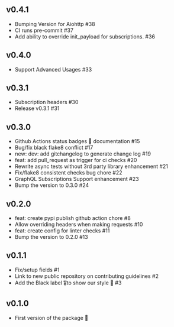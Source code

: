 ## v0.4.1

- Bumping Version for Aiohttp #38
- CI runs pre-commit #37
- Add ability to override init_payload for subscriptions. #36

## v0.4.0

- Support Advanced Usages #33

## v0.3.1

- Subscription headers #30
- Release v0.3.1 #31

## v0.3.0

- Github Actions status badges 🏅 documentation #15
- Bug/fix black flake8 conflict #17
- new: dev: add gitchangelog to generate change log #19
- feat: add pull_request as trigger for ci checks #20
- Rewrite async tests without 3rd party library enhancement #21
- Fix/flake8 consistent checks bug chore #22
- GraphQL Subscriptions Support enhancement #23
- Bump the version to 0.3.0 #24

## v0.2.0

- feat: create pypi publish github action chore #8
- Allow overriding headers when making requests #10
- feat: create config for linter checks #11
- Bump the version to 0.2.0 #13

## v0.1.1

- Fix/setup fields #1
- Link to new public repository on contributing guidelines #2
- Add the Black label 🎖to show our style 💅 #3

## v0.1.0

- First version of the package 🎉
